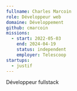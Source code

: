 ```yaml
---
fullname: Charles Marcoin
role: Développeur web
domaine: Développement
github: cmarcoin
missions:
  - start: 2022-05-03
    end: 2024-04-19
    status: independent
    employer: Telescoop
startups:
  - justif
---
```


Développeur fullstack
